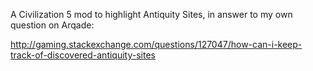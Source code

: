 A Civilization 5 mod to highlight Antiquity Sites, in answer to my own question on Arqade: 

http://gaming.stackexchange.com/questions/127047/how-can-i-keep-track-of-discovered-antiquity-sites
